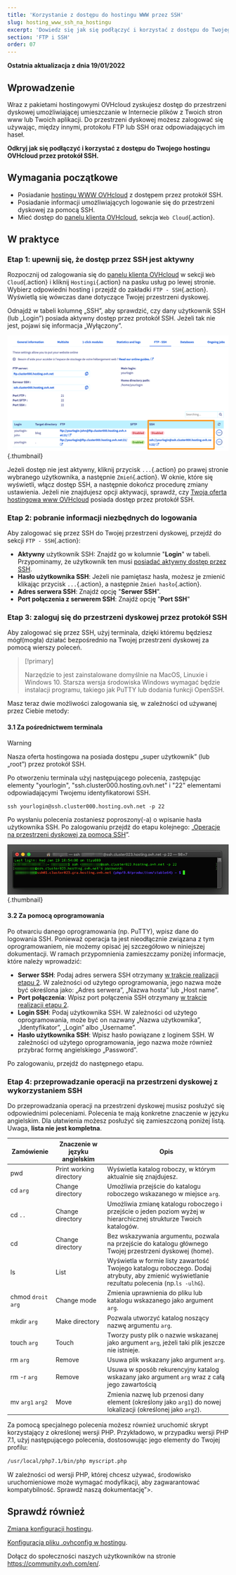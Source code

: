 ```yaml
---
title: 'Korzystanie z dostępu do hostingu WWW przez SSH'
slug: hosting_www_ssh_na_hostingu
excerpt: 'Dowiedz się jak się podłączyć i korzystać z dostępu do Twojego hostingu OVHcloud przez protokół SSH'
section: 'FTP i SSH'
order: 07
---
```


**Ostatnia aktualizacja z dnia 19/01/2022**

## Wprowadzenie

Wraz z pakietami hostingowymi OVHcloud zyskujesz dostęp do przestrzeni dyskowej umożliwiającej umieszczanie w Internecie plików z Twoich stron www lub Twoich aplikacji. Do przestrzeni dyskowej możesz zalogować się używając, między innymi, protokołu FTP lub SSH oraz odpowiadających im haseł.

**Odkryj jak się podłączyć i korzystać z dostępu do Twojego hostingu OVHcloud przez protokół SSH.**

## Wymagania początkowe

- Posiadanie [hostingu WWW OVHcloud](https://www.ovhcloud.com/pl/web-hosting/) z dostępem przez protokół SSH.
- Posiadanie informacji umożliwiających logowanie się do przestrzeni dyskowej za pomocą SSH.
- Mieć dostęp do [panelu klienta OVHcloud](https://www.ovh.com/auth/?action=gotomanager&from=https://www.ovh.pl/&ovhSubsidiary=pl), sekcja `Web Cloud`{.action}.

## W praktyce

### Etap 1: upewnij się, że dostęp przez SSH jest aktywny <a name="sshcheck"></a>

Rozpocznij od zalogowania się do [panelu klienta OVHcloud](https://www.ovh.com/auth/?action=gotomanager&from=https://www.ovh.pl/&ovhSubsidiary=pl) w sekcji `Web Cloud`{.action} i kliknij `Hostingi`{.action} na pasku usług po lewej stronie. Wybierz odpowiedni hosting i przejdź do zakładki `FTP - SSH`{.action}. Wyświetlą się wówczas dane dotyczące Twojej przestrzeni dyskowej. 

Odnajdź w tabeli kolumnę „SSH”, aby sprawdzić, czy dany użytkownik SSH (lub „Login”) posiada aktywny dostęp przez protokół SSH. Jeżeli tak nie jest, pojawi się informacja „Wyłączony”.

![usessh](images/use-ssh-step1.png){.thumbnail}

Jeżeli dostęp nie jest aktywny, kliknij przycisk `...`{.action} po prawej stronie wybranego użytkownika, a następnie `Zmień`{.action}. W oknie, które się wyświetli, włącz dostęp SSH, a następnie dokończ procedurę zmiany ustawienia. Jeżeli nie znajdujesz opcji aktywacji, sprawdź, czy [Twoja oferta hostingowa www OVHcloud](https://www.ovhcloud.com/pl/web-hosting/) posiada dostęp przez protokół SSH.

### Etap 2: pobranie informacji niezbędnych do logowania <a name="sshlogin"></a>

Aby zalogować się przez SSH do Twojej przestrzeni dyskowej, przejdź do sekcji `FTP - SSH`{.action}:

- **Aktywny** użytkownik SSH: Znajdź go w kolumnie "**Login**" w tabeli. Przypominamy, że użytkownik ten musi [posiadać aktywny dostęp przez SSH](#sshcheck).
- **Hasło użytkownika SSH**: Jeżeli nie pamiętasz hasła, możesz je zmienić klikając przycisk `...`{.action}, a następnie `Zmień hasło`{.action}.
- **Adres serwera SSH**: Znajdź opcję "**Serwer SSH**".
- **Port połączenia z serwerem SSH**: Znajdź opcję "**Port SSH**"

### Etap 3: zaloguj się do przestrzeni dyskowej przez protokół SSH

Aby zalogować się przez SSH, użyj terminala, dzięki któremu będziesz mógł(mogła) działać bezpośrednio na Twojej przestrzeni dyskowej za pomocą wierszy poleceń.  

> [!primary]
>
> Narzędzie to jest zainstalowane domyślnie na MacOS, Linuxie i Windows 10. Starsza wersja środowiska Windows wymagać będzie instalacji programu, takiego jak PuTTY lub dodania funkcji OpenSSH.

Masz teraz dwie możliwości zalogowania się, w zależności od używanej przez Ciebie metody:

#### 3.1 Za pośrednictwem terminala

> [!warning]
> Nasza oferta hostingowa na posiada dostępu „super użytkownik” (lub „root”) przez protokół SSH.

Po otworzeniu terminala użyj następującego polecenia, zastępując elementy "yourlogin", "ssh.cluster000.hosting.ovh.net" i "22" elementami odpowiadającymi Twojemu identyfikatorowi SSH. 

```ssh
ssh yourlogin@ssh.cluster000.hosting.ovh.net -p 22
```

Po wysłaniu polecenia zostaniesz poproszony(-a) o wpisanie hasła użytkownika SSH. Po zalogowaniu przejdź do etapu kolejnego: „[Operacje na przestrzeni dyskowej za pomocą SSH](./#etap-4-przeprowadzanie-operacji-na-przestrzeni-dyskowej-z-wykorzystaniem-ssh_1)”.

![usessh](images/use-ssh-step3.png){.thumbnail}

#### 3.2 Za pomocą oprogramowania

Po otwarciu danego oprogramowania (np. PuTTY), wpisz dane do logowania SSH. Ponieważ operacja ta jest nieodłącznie związana z tym oprogramowaniem, nie możemy opisać jej szczegółowo w niniejszej dokumentacji. W ramach przypomnienia zamieszczamy poniżej informacje, które należy wprowadzić:

- **Serwer SSH**: Podaj adres serwera SSH otrzymany [w trakcie realizacji etapu 2](#sshlogin). W zależności od użytego oprogramowania, jego nazwa może być określona jako: „Adres serwera”, „Nazwa hosta” lub „Host name”.
- **Port połączenia**: Wpisz port połączenia SSH otrzymany [w trakcie realizacji etapu 2](#sshlogin).
- **Login SSH**: Podaj użytkownika SSH. W zależności od użytego oprogramowania, może być on nazwany „Nazwa użytkownika”, „Identyfikator”, „Login” albo „Username”.
- **Hasło użytkownika SSH**: Wpisz hasło powiązane z loginem SSH. W zależności od użytego oprogramowania, jego nazwa może również przybrać formę angielskiego „Password”.

Po zalogowaniu, przejdź do następnego etapu.

### Etap 4: przeprowadzanie operacji na przestrzeni dyskowej z wykorzystaniem SSH

Do przeprowadzania operacji na przestrzeni dyskowej musisz posłużyć się odpowiednimi poleceniami. Polecenia te mają konkretne znaczenie w języku angielskim. Dla ułatwienia możesz posłużyć się zamieszczoną poniżej listą. Uwaga, **lista nie jest kompletna**.

|Zamówienie|Znaczenie w języku angielskim|Opis| 
|---|---|---|
|pwd|Print working directory|Wyświetla katalog roboczy, w którym aktualnie się znajdujesz.| 
|cd `arg`|Change directory|Umożliwia przejście do katalogu roboczego wskazanego w miejsce `arg`.|
|cd `..`|Change directory|Umożliwia zmianę katalogu roboczego i przejście o jeden poziom wyżej w hierarchicznej strukturze Twoich katalogów.|
|cd|Change directory|Bez wskazywania argumentu, pozwala na przejście do katalogu głównego Twojej przestrzeni dyskowej (home).|
|ls|List|Wyświetla w formie listy zawartość Twojego katalogu roboczego. Dodaj atrybuty, aby zmienić wyświetlanie rezultatu polecenia (np.`ls -ulhG`).| 
|chmod `droit` `arg`|Change mode|Zmienia uprawnienia do pliku lub katalogu wskazanego jako argument `arg`.| 
|mkdir `arg`|Make directory|Pozwala utworzyć katalog noszący nazwę argumentu `arg`.| 
|touch `arg`|Touch|Tworzy pusty plik o nazwie wskazanej jako argument `arg`, jeżeli taki plik jeszcze nie istnieje.|
|rm `arg`|Remove|Usuwa plik wskazany jako argument `arg`.| 
|rm -r `arg`|Remove|Usuwa w sposób rekurencyjny katalog wskazany jako argument `arg` wraz z całą jego zawartością| 
|mv `arg1` `arg2`|Move|Zmienia nazwę lub przenosi dany element (określony jako `arg1`) do nowej lokalizacji (określonej jako `arg2`).| 

Za pomocą specjalnego polecenia możesz również uruchomić skrypt korzystający z określonej wersji PHP. Przykładowo, w przypadku wersji PHP 7.1, użyj następującego polecenia, dostosowując jego elementy do Twojej profilu:

```sh
/usr/local/php7.1/bin/php myscript.php
```

W zależności od wersji PHP, której chcesz używać, środowisko uruchomieniowe może wymagać modyfikacji, aby zagwarantować kompatybilność. Sprawdź naszą dokumentację”>.

## Sprawdź również

[Zmiana konfiguracji hostingu](https://docs.ovh.com/pl/hosting/zmiana_srodowiska_uruchomieniowego_dla_hostingu_www/).

[Konfiguracja pliku .ovhconfig w hostingu](https://docs.ovh.com/pl/hosting/konfiguracja-pliku-ovhconfig/).

Dołącz do społeczności naszych użytkowników na stronie <https://community.ovh.com/en/>.
